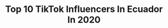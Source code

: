 ---
title: Top 10 TikTok Influencers In Ecuador In 2020
description: >-
  Find top TikTok influencers in Ecuador in 2020. Most popular hashtags: #fyp #foryou #parati.
platform: TikTok
hits: 684
text_top: Discover the best TikTok accounts on inBeat.
text_bottom: inBeat holds 684 TikTok influencers like this in Ecuador for you to work with.
profiles:
  - username: "fercho_me"
    fullname: >-
      Fercho Mendoza
    bio: >-
      A Todos los que me manden mensaje les estoy mandando audios ❤️insta: fercho_me🥰
    location: "Ecuador"
    followers: 2100000
    engagement: 3299
    commentsToLikes: 0.029915
    id: ck9k5xc06ygma0j78p72zj142
    verified: false
    hashtags: "#hallowen2020, #tiktok, #tendencia, #storytime"
  - username: "kamy._.studio_"
    fullname: >-
      Mis bbs 👀✨
    bio: >-
      Sigo perdiendo seguidores ❤️
    location: "Ecuador"
    followers: 7190
    engagement: 3398
    commentsToLikes: 0.136364
    id: ckck2kfv0m1150j233ti7bbv8
    verified: false
    hashtags: ""
  - username: "kur0mi.k4i"
    fullname: >-
      ┆🏷 kai the dork
    bio: >-
      🌸୧ *·❤︎┆kon’nichiwa! 🏷 commissions: closed 🎐 ｡👾 she/they ⇢ 「🩹」pan ↷
    location: "Ecuador"
    followers: 98500
    engagement: 2613
    commentsToLikes: 0.095095
    id: ckb17ctnduyz10j23zehourbk
    verified: false
    hashtags: "#4u, #fyp, #unshadowbannme, #kaiisasimp"
  - username: "reymun_art"
    fullname: >-
      ✨Reymun✨
    bio: >-
      ✨vivan el Arte, hasta inhalar pintura✨ na mentira... esto es Family friendly.
    location: "Ecuador"
    followers: 22500
    engagement: 2459
    commentsToLikes: 0.081804
    id: ckd16sjt8nure0j23hh2p1caz
    verified: false
    hashtags: "#arte, #dibujo, #fyp, #disney"
  - username: "ruth_1211_la_mejor"
    fullname: >-
      Angela352kawuay
    bio: >-
      amo a todos mis seguidores 💜y para los que son nuevos bienvenido/a nv:no -w-
    location: "Ecuador"
    followers: 47200
    engagement: 2421
    commentsToLikes: 0.067997
    id: ckbbaxm3gzzjq0j23dwunjf4k
    verified: false
    hashtags: "#greenscreen, #tuneldeltiempo"
  - username: "jonathanshoww"
    fullname: >-
      J o n a t h a n
    bio: >-
      Estamos activo🔥🇪🇨
    location: "Ecuador"
    followers: 108200
    engagement: 2106
    commentsToLikes: 0.089982
    id: cka0h3o3j7k7e0i78oe2l9pff
    verified: false
    hashtags: "#siguemeytesigo, #foryoupege, #parat, #paratii"
  - username: "satomorales"
    fullname: >-
      Santiago Morales
    bio: >-
      5ta edición! Uds son mi logro 🇪🇨 Sonreír es gratis 😁 IG: satomorales
    location: "Ecuador"
    followers: 70300
    engagement: 2062
    commentsToLikes: 0.107601
    id: ckd19vypwrqqw0j23h8stnfgz
    verified: false
    hashtags: "#fyp, #ecuador, #foryou, #peru"
  - username: "jordi_ribera"
    fullname: >-
      Joordiriibera
    bio: >-
      Te sigo por IG 😍Te respondo por allá: jordiriberamusica❤️ - ❤️¿75k?❤️
    location: "Ecuador"
    followers: 73100
    engagement: 1903
    commentsToLikes: 0.074539
    id: ckbf2ck1hpdl50j23qxyx8qtj
    verified: false
    hashtags: "#foryoupage, #foryou, #datocurioso, #latinas"
  - username: "fernandrick"
    fullname: >-
      Fernando Robayo✨
    bio: >-
      350K?❤️ Sigueme en insta😙👆🏻y te sigo bb🔥 XVII✨ MIRA MI PRIMER VIDEO!!⬇️
    location: "Ecuador"
    followers: 303300
    engagement: 2908
    commentsToLikes: 0.024863
    id: ckcu4qhkbain70j23k822ka2d
    verified: false
    hashtags: "#foryoupage, #dance, #baile, #fyp"
  - username: "soyaxder"
    fullname: >-
      Axder 
    bio: >-
      Hablemos por Insta👉🏻soy_axdeer❤️ No olvides enviarme un mensaje❤️😍
    location: "Ecuador"
    followers: 1400000
    engagement: 2605
    commentsToLikes: 0.017886
    id: ckcjkyw67e63b0j23xgq1k8ku
    verified: false
    hashtags: "#parati, #love, #fyp, #pov"
---